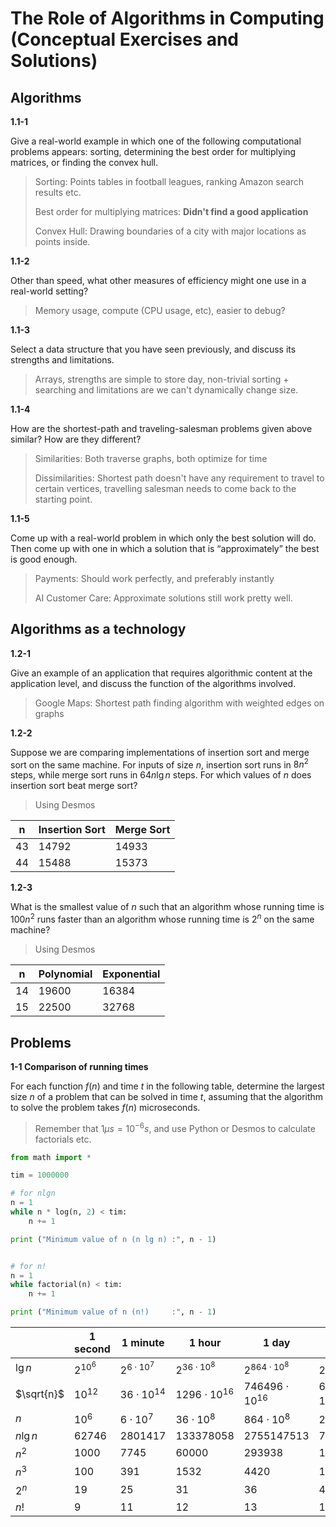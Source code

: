 # The Role of Algorithms in Computing (Conceptual Exercises and Solutions)

## Algorithms

**1.1-1**

Give a real-world example in which one of the following computational problems appears: sorting, determining the best order for multiplying matrices, or finding  the convex hull.

> Sorting: Points tables in football leagues, ranking Amazon search results etc.
>
> Best order for multiplying matrices: **Didn't find a good application**
>
> Convex Hull: Drawing boundaries of a city with major locations as points inside.

**1.1-2**

Other than speed, what other measures of efficiency might one use in a real-world setting?

> Memory usage, compute (CPU usage, etc), easier to debug?

**1.1-3**

Select a data structure that you have seen previously, and discuss its strengths and limitations.

> Arrays, strengths are simple to store day, non-trivial sorting + searching and limitations are we can't dynamically change size.

**1.1-4**

How are the shortest-path and traveling-salesman problems given above similar? How are they different?

> Similarities: Both traverse graphs, both optimize for time
>
> Dissimilarities: Shortest path doesn't have any requirement to travel to certain vertices, travelling salesman needs to come back to the starting point.

**1.1-5**

Come up with a real-world problem in which only the best solution will do. Then come up with one in which a solution that is “approximately” the best is good enough.

> Payments: Should work perfectly, and preferably instantly
>
> AI Customer Care: Approximate solutions still work pretty well.

## Algorithms as a technology

**1.2-1**

Give an example of an application that requires algorithmic content at the application level, and discuss the function of the algorithms involved.

> Google Maps: Shortest path finding algorithm with weighted edges on graphs

**1.2-2**

Suppose we are comparing implementations of insertion sort and merge sort on the same machine. For inputs of size $n,$ insertion sort runs in $8n^2$ steps, while merge sort runs in $64n\lg{n}$ steps. For which values of $n$ does insertion sort beat merge sort?

> Using Desmos

| n | Insertion Sort | Merge Sort |
|---|----------------|------------|
|43 |14792           | 14933      |
|44 |15488           | 15373      |


**1.2-3**

What is the smallest value of $n$ such that an algorithm whose running time is $100n^2$ runs faster than an algorithm whose running time is $2^n$ on the same machine?

> Using Desmos

| n | Polynomial     | Exponential|
|---|----------------|------------|
|14 |19600           | 16384      |
|15 |22500           | 32768      |

## Problems

**1-1 Comparison of running times**

For each function $f(n)$ and time $t$ in the following table, determine the largest size $n$ of a problem that can be solved in time $t$, assuming that the algorithm to solve the problem takes $f(n)$ microseconds.

> Remember that $1 \mu s = 10^{-6}s,$ and use Python or Desmos to calculate factorials etc.

```python
from math import *

tim = 1000000

# for nlgn
n = 1
while n * log(n, 2) < tim:
    n += 1

print ("Minimum value of n (n lg n) :", n - 1)


# for n!
n = 1
while factorial(n) < tim:
    n += 1

print ("Minimum value of n (n!)     :", n - 1)
```

| |1 second|1 minute|1 hour|1 day|1 month|1 year|1 century|
|-|-|-|-|-|-|-|-|
|$\lg{n}$|$2^{10^6}$|$2^{6 \cdot 10^{7}}$|$2^{36 \cdot 10^{8}}$| $2^{864 \cdot 10^{8}}$|$2^{25920 \cdot 10^{8}}$ | $2^{315360 \cdot 10^{8}}$| $2^{31556736 \cdot 10^{8}}$|
|$\sqrt{n}$|$10^{12}$|$36\cdot 10^{14}$|$1296\cdot 10^{16}$|$746496\cdot 10^{16}$|$6718464\cdot 10^{18}$|$994519296\cdot 10^{18}$|$995827586973696\cdot 10^{16}$|
|$n$|$10^{6}$|$6\cdot 10^{7}$|$36\cdot 10^{8}$|$864\cdot 10^{8}$|$2592\cdot 10^{9}$|$31536\cdot 10^{9}$|$31556736\cdot 10^{8}$|
|$n\lg{n}$|$62746$|$2801417$|$133378058$|$2755147513$|$71870856404$|$797633893349$|$68654697441062$|
|$n^2$|$1000$|$7745$|$60000$|$293938$|$1609968$|$5615692$|$56175382$|
|$n^3$|$100$|$391$|$1532$|$4420$|$13736$|$31593$|$146677$|
|$2^n$|$19$|$25$|$31$|$36$|$41$|$44$|$51$|
|$n!$|$9$|$11$|$12$|$13$|$15$|$16$|$17$|
